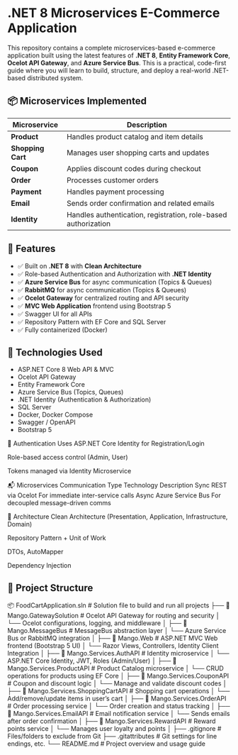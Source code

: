 # .NET 8 Microservices E-Commerce Application

This repository contains a complete microservices-based e-commerce application built using the latest features of **.NET 8**, **Entity Framework Core**, **Ocelot API Gateway**, and **Azure Service Bus**. This is a practical, code-first guide where you will learn to build, structure, and deploy a real-world .NET-based distributed system.

## 📦 Microservices Implemented

| Microservice       | Description |
|--------------------|-------------|
| **Product**        | Handles product catalog and item details |
| **Shopping Cart**  | Manages user shopping carts and updates |
| **Coupon**         | Applies discount codes during checkout |
| **Order**          | Processes customer orders |
| **Payment**        | Handles payment processing |
| **Email**          | Sends order confirmation and related emails |
| **Identity**       | Handles authentication, registration, role-based authorization |

## 🎯 Features

- ✅ Built on **.NET 8** with **Clean Architecture**
- ✅ Role-based Authentication and Authorization with **.NET Identity**
- ✅ **Azure Service Bus** for async communication (Topics & Queues)
- ✅ **RabbitMQ** for async communication (Topics & Queues)
- ✅ **Ocelot Gateway** for centralized routing and API security
- ✅ **MVC Web Application** frontend using Bootstrap 5
- ✅ Swagger UI for all APIs
- ✅ Repository Pattern with EF Core and SQL Server
- ✅ Fully containerized (Docker)


## 🚀 Technologies Used

- ASP.NET Core 8 Web API & MVC
- Ocelot API Gateway
- Entity Framework Core
- Azure Service Bus (Topics, Queues)
- .NET Identity (Authentication & Authorization)
- SQL Server
- Docker, Docker Compose
- Swagger / OpenAPI
- Bootstrap 5

🔐 Authentication
Uses ASP.NET Core Identity for Registration/Login

Role-based access control (Admin, User)

Tokens managed via Identity Microservice

📬 Microservices Communication
Type	Technology	Description
Sync	REST via Ocelot	For immediate inter-service calls
Async	Azure Service Bus	For decoupled message-driven comms

🧱 Architecture
Clean Architecture (Presentation, Application, Infrastructure, Domain)

Repository Pattern + Unit of Work

DTOs, AutoMapper

Dependency Injection
## 📁 Project Structure

📦 FoodCartApplication.sln             # Solution file to build and run all projects
├── 📂 Mango.GatewaySolution          # Ocelot API Gateway for routing and security
│   └── Ocelot configurations, logging, and middleware
│
├── 📂 Mango.MessageBus               # MessageBus abstraction layer
│   └── Azure Service Bus or RabbitMQ integration
│
├── 📂 Mango.Web                      # ASP.NET MVC Web frontend (Bootstrap 5 UI)
│   └── Razor Views, Controllers, Identity Client Integration
│
├── 📂 Mango.Services.AuthAPI        # Identity microservice
│   └── ASP.NET Core Identity, JWT, Roles (Admin/User)
│
├── 📂 Mango.Services.ProductAPI     # Product Catalog microservice
│   └── CRUD operations for products using EF Core
│
├── 📂 Mango.Services.CouponAPI      # Coupon and discount logic
│   └── Manage and validate discount codes
│
├── 📂 Mango.Services.ShoppingCartAPI # Shopping cart operations
│   └── Add/remove/update items in user’s cart
│
├── 📂 Mango.Services.OrderAPI       # Order processing service
│   └── Order creation and status tracking
│
├── 📂 Mango.Services.EmailAPI       # Email notification service
│   └── Sends emails after order confirmation
│
├── 📂 Mango.Services.RewardAPI      # Reward points service
│   └── Manages user loyalty and points
│
├── .gitignore                        # Files/folders to exclude from Git
├── .gitattributes                    # Git settings for line endings, etc.
└── README.md                         # Project overview and usage guide
